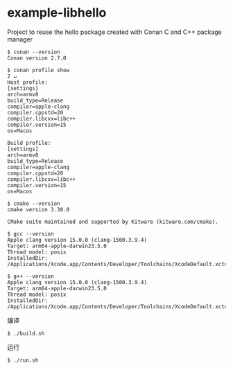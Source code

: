 # example-libhello
Project to reuse the hello package created with Conan C and C++ package manager


```shell
$ conan --version
Conan version 2.7.0

$ conan profile show                                                                      2 ↵
Host profile:
[settings]
arch=armv8
build_type=Release
compiler=apple-clang
compiler.cppstd=20
compiler.libcxx=libc++
compiler.version=15
os=Macos

Build profile:
[settings]
arch=armv8
build_type=Release
compiler=apple-clang
compiler.cppstd=20
compiler.libcxx=libc++
compiler.version=15
os=Macos
```


```shell
$ cmake --version
cmake version 3.30.0

CMake suite maintained and supported by Kitware (kitware.com/cmake).
```

```shell
$ gcc --version
Apple clang version 15.0.0 (clang-1500.3.9.4)
Target: arm64-apple-darwin23.5.0
Thread model: posix
InstalledDir: /Applications/Xcode.app/Contents/Developer/Toolchains/XcodeDefault.xctoolchain/usr/bin
```

```shell
$ g++ --version
Apple clang version 15.0.0 (clang-1500.3.9.4)
Target: arm64-apple-darwin23.5.0
Thread model: posix
InstalledDir: /Applications/Xcode.app/Contents/Developer/Toolchains/XcodeDefault.xctoolchain/usr/bin
```

编译

```shell
$ ./build.sh
```

运行

```shell
$ ./run.sh
```
